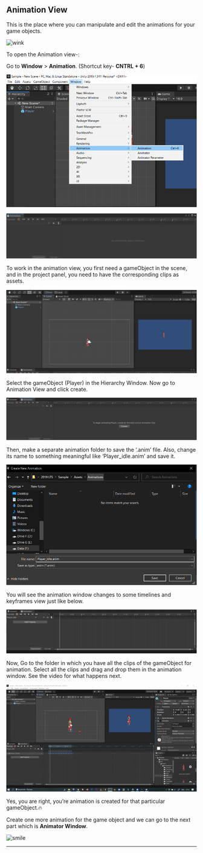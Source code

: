 ## Animation View

This is the place where you can manipulate and edit the animations for your game objects. 

![wink](https://media.giphy.com/media/l0IycI0rreFNQwmSQ/giphy.gif)

To open the Animation view-:

Go to **Window** > **Animation**. (Shortcut key-  **CNTRL + 6**)
        

![animation view](./Image/animation_view.png)

        
![animation window](./Image/animation_window.png)

        

To work in the animation view, you first need a gameObject in the scene, and in the project panel, you need to have the corresponding clips as assets.
    
    

![game object](./Image/gameobject.png)

Select the gameObject (Player) in the Hierarchy Window.
Now go to Animation View and click create.
    
    
![create](./Image/create.png)


Then, make a separate animation folder to save the ‘.anim’ file. Also, change its name to something meaningful like ‘Player_idle.anim’ and save it.
    

![idle animation](./Image/idle.png)


You will see the animation window changes to some timelines and keyframes view just like below.
    
    

![blank animation window](./Image/blank_animation.png)


Now, Go to the folder in which you have all the clips of the gameObject for animation. Select all the clips and drag and drop them in the animation window.
See the video for what happens next.

    


![animation window](./Image/animation_window.gif)

Yes, you are right, you’re animation is created for that particular gameObject.🔥

Create one more animation for the game object and we can go to the next part which is **Animator Window**.

![smile](https://media.giphy.com/media/3o7TKrVMbfHqAQS1wI/giphy.gif)

---
